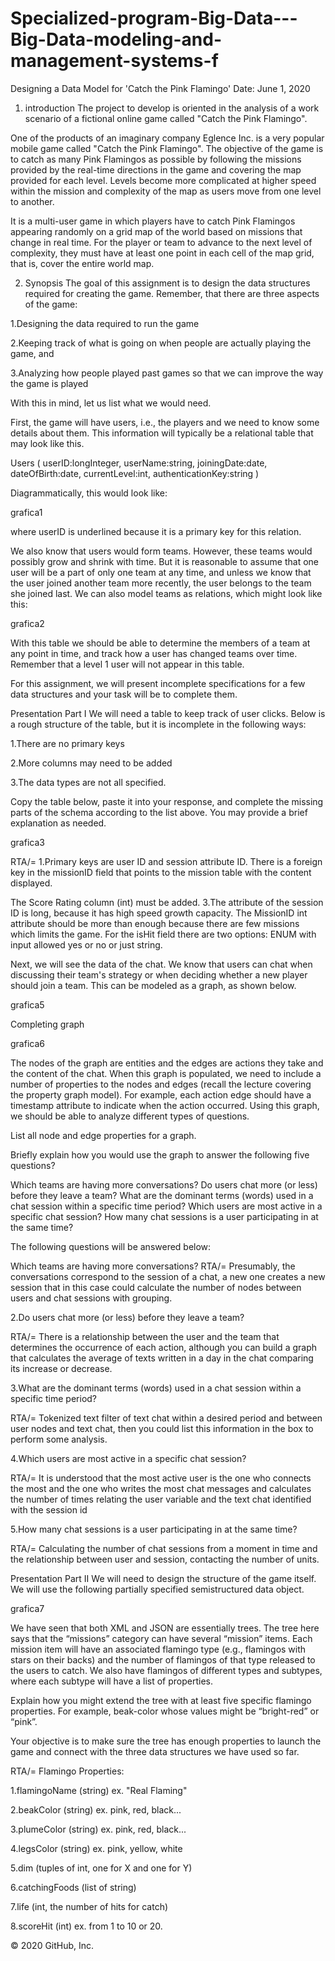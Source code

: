 # Specialized-program-Big-Data---Big-Data-modeling-and-management-systems-f

Designing a Data Model for 'Catch the Pink Flamingo'
Date: June 1, 2020
1. introduction
The project to develop is oriented in the analysis of a work scenario of a fictional online game called "Catch the Pink Flamingo".

One of the products of an imaginary company Eglence Inc. is a very popular mobile game called "Catch the Pink Flamingo". The objective of the game is to catch as many Pink Flamingos as possible by following the missions provided by the real-time directions in the game and covering the map provided for each level. Levels become more complicated at higher speed within the mission and complexity of the map as users move from one level to another.

It is a multi-user game in which players have to catch Pink Flamingos appearing randomly on a grid map of the world based on missions that change in real time. For the player or team to advance to the next level of complexity, they must have at least one point in each cell of the map grid, that is, cover the entire world map.

2. Synopsis
The goal of this assignment is to design the data structures required for creating the game. Remember, that there are three aspects of the game:

1.Designing the data required to run the game

2.Keeping track of what is going on when people are actually playing the game, and

3.Analyzing how people played past games so that we can improve the way the game is played

With this in mind, let us list what we would need.

First, the game will have users, i.e., the players and we need to know some details about them. This information will typically be a relational table that may look like this.

Users ( userID:longInteger, userName:string, joiningDate:date, dateOfBirth:date, currentLevel:int, authenticationKey:string )

Diagrammatically, this would look like:

grafica1

where userID is underlined because it is a primary key for this relation.

We also know that users would form teams. However, these teams would possibly grow and shrink with time. But it is reasonable to assume that one user will be a part of only one team at any time, and unless we know that the user joined another team more recently, the user belongs to the team she joined last. We can also model teams as relations, which might look like this:

grafica2

With this table we should be able to determine the members of a team at any point in time, and track how a user has changed teams over time. Remember that a level 1 user will not appear in this table.

For this assignment, we will present incomplete specifications for a few data structures and your task will be to complete them.

Presentation Part I
We will need a table to keep track of user clicks. Below is a rough structure of the table, but it is incomplete in the following ways:

1.There are no primary keys

2.More columns may need to be added

3.The data types are not all specified.

Copy the table below, paste it into your response, and complete the missing parts of the schema according to the list above. You may provide a brief explanation as needed.

grafica3

RTA/=
1.Primary keys are user ID and session attribute ID. There is a foreign key in the missionID field that points to the mission table with the content displayed.

The Score Rating column (int) must be added.
3.The attribute of the session ID is long, because it has high speed growth capacity. The MissionID int attribute should be more than enough because there are few missions which limits the game. For the isHit field there are two options: ENUM with input allowed yes or no or just string.

Next, we will see the data of the chat. We know that users can chat when discussing their team's strategy or when deciding whether a new player should join a team. This can be modeled as a graph, as shown below.

grafica5

Completing graph

grafica6

The nodes of the graph are entities and the edges are actions they take and the content of the chat. When this graph is populated, we need to include a number of properties to the nodes and edges (recall the lecture covering the property graph model). For example, each action edge should have a timestamp attribute to indicate when the action occurred. Using this graph, we should be able to analyze different types of questions.

List all node and edge properties for a graph.

Briefly explain how you would use the graph to answer the following five questions?

Which teams are having more conversations? Do users chat more (or less) before they leave a team? What are the dominant terms (words) used in a chat session within a specific time period? Which users are most active in a specific chat session? How many chat sessions is a user participating in at the same time?

The following questions will be answered below:

Which teams are having more conversations?
RTA/=
Presumably, the conversations correspond to the session of a chat, a new one creates a new session that in this case could calculate the number of nodes between users and chat sessions with grouping.

2.Do users chat more (or less) before they leave a team?

RTA/=
There is a relationship between the user and the team that determines the occurrence of each action, although you can build a graph that calculates the average of texts written in a day in the chat comparing its increase or decrease.

3.What are the dominant terms (words) used in a chat session within a specific time period?

RTA/=
Tokenized text filter of text chat within a desired period and between user nodes and text chat, then you could list this information in the box to perform some analysis.

4.Which users are most active in a specific chat session?

RTA/=
It is understood that the most active user is the one who connects the most and the one who writes the most chat messages and calculates the number of times relating the user variable and the text chat identified with the session id

5.How many chat sessions is a user participating in at the same time?

RTA/=
Calculating the number of chat sessions from a moment in time and the relationship between user and session, contacting the number of units.

Presentation Part II
We will need to design the structure of the game itself. We will use the following partially specified semistructured data object.

grafica7

We have seen that both XML and JSON are essentially trees. The tree here says that the “missions” category can have several “mission” items. Each mission item will have an associated flamingo type (e.g., flamingos with stars on their backs) and the number of flamingos of that type released to the users to catch. We also have flamingos of different types and subtypes, where each subtype will have a list of properties.

Explain how you might extend the tree with at least five specific flamingo properties. For example, beak-color whose values might be “bright-red” or “pink”.

Your objective is to make sure the tree has enough properties to launch the game and connect with the three data structures we have used so far.

RTA/=
Flamingo Properties:

1.flamingoName (string) ex. "Real Flaming"

2.beakColor (string) ex. pink, red, black...

3.plumeColor (string) ex. pink, red, black...

4.legsColor (string) ex. pink, yellow, white

5.dim (tuples of int, one for X and one for Y)

6.catchingFoods (list of string)

7.life (int, the number of hits for catch)

8.scoreHit (int) ex. from 1 to 10 or 20.

© 2020 GitHub, Inc.
